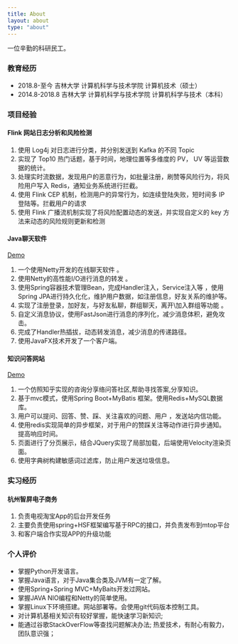 ```yaml
---
title: About
layout: about
type: "about" 
---
```


一位辛勤的科研民工。

### 教育经历
- 2018.8-至今 吉林大学 计算机科学与技术学院 计算机技术（硕士）
- 2014.8-2018.8 吉林大学 计算机科学与技术学院 计算机科学与技术（本科）



### 项目经验

#### Flink 网站日志分析和风险检测

1. 使用 Log4j 对日志进行分类，并分别发送到 Kafka 的不同 Topic
2. 实现了 Top10 热门话题，基于时间，地理位置等多维度的 PV， UV 等运营数据的统计。
3. 处理实时流数据，发现用户的恶意行为，如批量注册，刷赞等风险行为，将风险用户写入 Redis，通知业务系统进行拦截。
4. 使用 Flink CEP 机制，检测用户的异常行为，如连续登陆失败，短时间多 IP 登陆等。拦截用户的请求
5. 使用 Flink 广播流机制实现了将风险配置动态的发送，并实现自定义的 key 方法来动态的风险规则更新和检测  



#### Java聊天软件
[Demo](https://github.com/windmzx/netty-chat)

1. 一个使用Netty开发的在线聊天软件 。 
2. 使用Netty的高性能I/O进行消息的转发 。
3. 使用Spring容器技术管理Bean，完成Handler注入，Service注入等 ，使用Spring JPA进行持久化化，维护用户数据，如注册信息，好友关系的维护等。 
4. 实现了注册登录，加好友，与好友私聊，群组聊天，离开\加入群组等功能 。
5. 自定义消息协议，使用FastJson进行消息的序列化，减少消息体积，避免攻击。
6. 完成了Handler热插拔，动态转发消息，减少消息的传递路径。 
7. 使用JavaFX技术开发了一个客户端。


#### 知识问答网站
[Demo](http://wenda.0xaa.top)
1. 一个仿照知乎实现的咨询分享络问答社区,帮助寻找答案,分享知识。 
2. 基于mvc模式，使用Spring Boot+MyBatis 框架。使用Redis+MySQL数据库。 
3. 用户可以提问、回答、赞、踩、关注喜欢的问题、用户 ，发送站内信功能。
4. 使用redis实现简单的异步框架，对于用户的赞踩关注等动作进行异步通知。提高响应时间。 
5. 页面进行了分页展示，结合JQuery实现了局部加载，后端使用Velocity渲染页面。
6. 使用字典树构建敏感词过滤库，防止用户发送垃圾信息。

### 实习经历

#### 杭州智屏电子商务
1. 负责电视淘宝App的后台开发任务
2. 主要负责使用spring+HSF框架编写基于RPC的接口，并负责发布到mtop平台
3. 和客户端合作实现APP的升级功能

### 个人评价
- 掌握Python开发语言。
- 掌握Java语言，对于Java集合类及JVM有一定了解。
- 使用Spring+Spring MVC+MyBaits开发过网站。
- 掌握JAVA NIO编程和Netty的简单使用。
- 掌握Linux下环境搭建。网站部署等。会使用git代码版本控制工具。
- 对计算机基相关知识有较好掌握，能快速学习新知识;
- 能通过谷歌StackOverFlow等查找问题解决办法; 热爱技术，有耐心有毅力，团队意识强；
